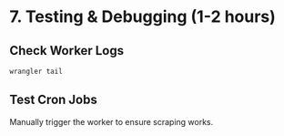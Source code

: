 # 7. Testing & Debugging (1-2 hours)

## Check Worker Logs

```bash
wrangler tail
```

## Test Cron Jobs
Manually trigger the worker to ensure scraping works.